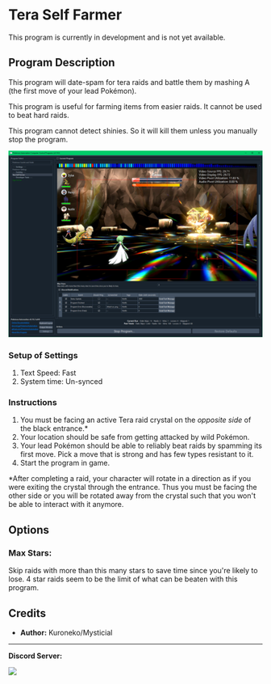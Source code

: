 # Tera Self Farmer

This program is currently in development and is not yet available.

## Program Description

This program will date-spam for tera raids and battle them by mashing A (the first move of your lead Pokémon).

This program is useful for farming items from easier raids. It cannot be used to beat hard raids.

This program cannot detect shinies. So it will kill them unless you manually stop the program.

<img src="images/TeraSelfFarmer-0.png">

### Setup of Settings

1. Text Speed: Fast
2. System time: Un-synced

### Instructions

1. You must be facing an active Tera raid crystal on the *opposite side* of the black entrance.*
2. Your location should be safe from getting attacked by wild Pokémon.
3. Your lead Pokémon should be able to reliably beat raids by spamming its first move. Pick a move that is strong and has few types resistant to it.
4. Start the program in game.

*After completing a raid, your character will rotate in a direction as if you were exiting the crystal through the entrance. Thus you must be facing the other side or you will be rotated away from the crystal such that you won't be able to interact with it anymore.


## Options

### Max Stars:

Skip raids with more than this many stars to save time since you're likely to lose. 4 star raids seem to be the limit of what can be beaten with this program.




## Credits

- **Author:** Kuroneko/Mysticial

<hr>

**Discord Server:** 

[<img src="https://canary.discordapp.com/api/guilds/695809740428673034/widget.png?style=banner2">](https://discord.gg/cQ4gWxN)


